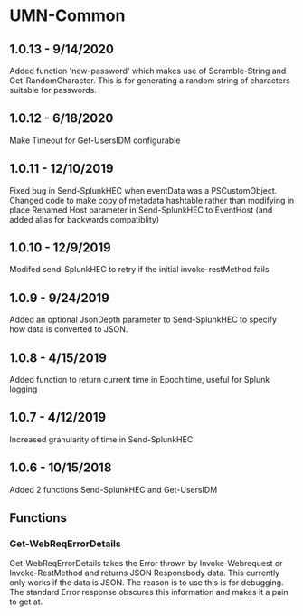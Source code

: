 # UMN-Common

## 1.0.13 - 9/14/2020
Added function 'new-password' which makes use of Scramble-String and Get-RandomCharacter.
This is for generating a random string of characters suitable for passwords.

## 1.0.12 - 6/18/2020
Make Timeout for Get-UsersIDM configurable

## 1.0.11 - 12/10/2019
Fixed bug in Send-SplunkHEC when eventData was a PSCustomObject.
Changed code to make copy of metadata hashtable rather than modifying in place
Renamed Host parameter in Send-SplunkHEC to EventHost (and added alias for backwards compatiblity)

## 1.0.10 - 12/9/2019
Modifed send-SplunkHEC to retry if the initial invoke-restMethod fails

## 1.0.9 - 9/24/2019
Added an optional JsonDepth parameter to Send-SplunkHEC to specify how data is converted to JSON.

## 1.0.8 - 4/15/2019
Added function to return current time in Epoch time, useful for Splunk logging

## 1.0.7 - 4/12/2019
Increased granularity of time in Send-SplunkHEC

## 1.0.6 - 10/15/2018
Added 2 functions Send-SplunkHEC and Get-UsersIDM

## Functions

### Get-WebReqErrorDetails
Get-WebReqErrorDetails takes the  Error thrown by Invoke-Webrequest or Invoke-RestMethod and returns JSON Responsbody data.  This currently only works if the data is JSON.  The reason is to use this is for debugging.  The standard Error response obscures this information and makes it a pain to get at.
